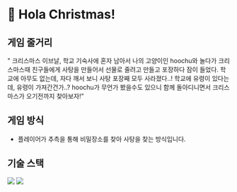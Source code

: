 
# 🎄 Hola Christmas!

## 게임 줄거리 

" 크리스마스 이브날, 학교 기숙사에 혼자 남아서 나의 고양이인 hoochu와 놀다가 크리스마스때 친구들에게 사탕을 만들어서 선물로 줄려고 만들고 포장하다 잠이 들었다. 학교에 아무도 없는데, 자다 깨서 보니 사탕 포장째 모두 사라졌다..! 학교에 유령이 있다는데, 유령이 가져간건가..? hoochu가 무언가 봤을수도 있으니 함께 돌아디니면서 크리스마스가 오기전까지 찾아보자!”

## 게임 방식
- 플레이어가 추측을 통해 비밀장소를 찾아 사탕을 찾는 방식입니다.

## 기술 스택 
<img src="https://img.shields.io/badge/c%23-%23239120.svg?style=for-the-badge&logo=c-sharp&logoColor=white"/>
<img src="https://img.shields.io/badge/unity-%23000000.svg?style=for-the-badge&logo=unity&logoColor=white"/>
